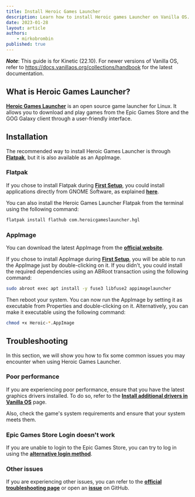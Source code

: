 ```yaml
---
title: Install Heroic Games Launcher
description: Learn how to install Heroic games Launcher on Vanilla OS.
date: 2023-01-28
layout: article
authors: 
    - mirkobrombin
published: true
---
```


**_Note_**: This guide is for Kinetic (22.10). For newer versions of Vanilla OS, refer to <https://docs.vanillaos.org/collections/handbook> for the latest documentation.

## What is Heroic Games Launcher?

[**Heroic Games Launcher**](https://heroicgameslauncher.com/) is an open source game launcher for Linux. It allows you to download and play games from the Epic Games Store and the GOG Galaxy client through a user-friendly interface.

## Installation

The recommended way to install Heroic Games Launcher is through [**Flatpak**](https://flatpak.org/), but it is also available as an AppImage.

### Flatpak

If you chose to install Flatpak during [**First Setup**](https://handbook.vanillaos.org/2022/11/18/first-setup.html), you could install applications directly from GNOME Software, as explained [**here**](https://handbook.vanillaos.org/2022/12/09/install-flatpaks.html#title3).

You can also install the Heroic Games Launcher Flatpak from the terminal using the following command:

```bash
flatpak install flathub com.heroicgameslauncher.hgl
```

### AppImage

You can download the latest AppImage from the [**official website**](https://heroicgameslauncher.com/downloads).

If you chose to install AppImage during [**First Setup**](https://handbook.vanillaos.org/2022/11/18/first-setup.html), you will be able to run the AppImage just by double-clicking on it. If you didn't, you could install the required dependencies using an ABRoot transaction using the following command:

```bash
sudo abroot exec apt install -y fuse3 libfuse2 appimagelauncher
```

Then reboot your system. You can now run the AppImage by setting it as executable from Properties and double-clicking on it. Alternatively, you can make it executable using the following command:

```bash
chmod +x Heroic-*.AppImage
```

## Troubleshooting

In this section, we will show you how to fix some common issues you may encounter when using Heroic Games Launcher.

### Poor performance

If you are experiencing poor performance, ensure that you have the latest graphics drivers installed. To do so, refer to the [**Install additional drivers in Vanilla OS**](https://handbook.vanillaos.org/2022/12/10/install-additional-drivers.html) page.

Also, check the game's system requirements and ensure that your system meets them.

### Epic Games Store Login doesn't work

If you are unable to login to the Epic Games Store, you can try to log in using the [**alternative login method**](https://github.com/Heroic-Games-Launcher/HeroicGamesLauncher/wiki/How-To:-Epic-Alternative-Login).

### Other issues

If you are experiencing other issues, you can refer to the [**official troubleshooting page**](https://github.com/Heroic-Games-Launcher/HeroicGamesLauncher/wiki/Troubleshooting) or open an [**issue**](https://github.com/Heroic-Games-Launcher/HeroicGamesLauncher/issues) on GitHub.
